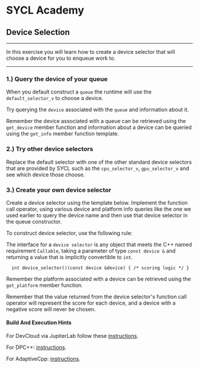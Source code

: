 # SYCL Academy

## Device Selection

---

In this exercise you will learn how to create a device selector that will choose
a device for you to enqueue work to.

---

### 1.) Query the device of your queue

When you default construct a `queue` the runtime will use the `default_selector_v`
to choose a device. 

Try querying the `device` associated with the `queue` and information about it.

Remember the device associated with a queue can be retrieved using the
`get_device` member function and information about a device can be queried
using the `get_info` member function template.

### 2.) Try other device selectors

Replace the default selector with one of the other standard device selectors
that are provided by SYCL such as the `cpu_selector_v`, `gpu_selector_v` 
and see which device those choose.

### 3.) Create your own device selector

Create a device selector using the template below. Implement the function
call operator, using various device and platform info queries like the one we
used earlier to query the device name and then use that device selector in the
queue constructor. 

To construct device selector, use the following rule:

The interface for a `device selector` is any object that meets the C++ named requirement `Callable`, 
taking a parameter of type `const device &` and returning a value that is implicitly convertible to `int`.

```
  int device_selector()(const device &device) { /* scoring logic */ }
```

Remember the platform associated with a device can be retrieved using the
`get_platform` member function.

Remember that the value returned from the device selector's function call
operator will represent the score for each device, and a device with a negative
score will never be chosen. 


#### Build And Execution Hints

For DevCloud via JupiterLab follow these [instructions](../devcloudJupyter.md).

For DPC++: [instructions](../dpcpp.md).

For AdaptiveCpp: [instructions](../adaptivecpp.md).
